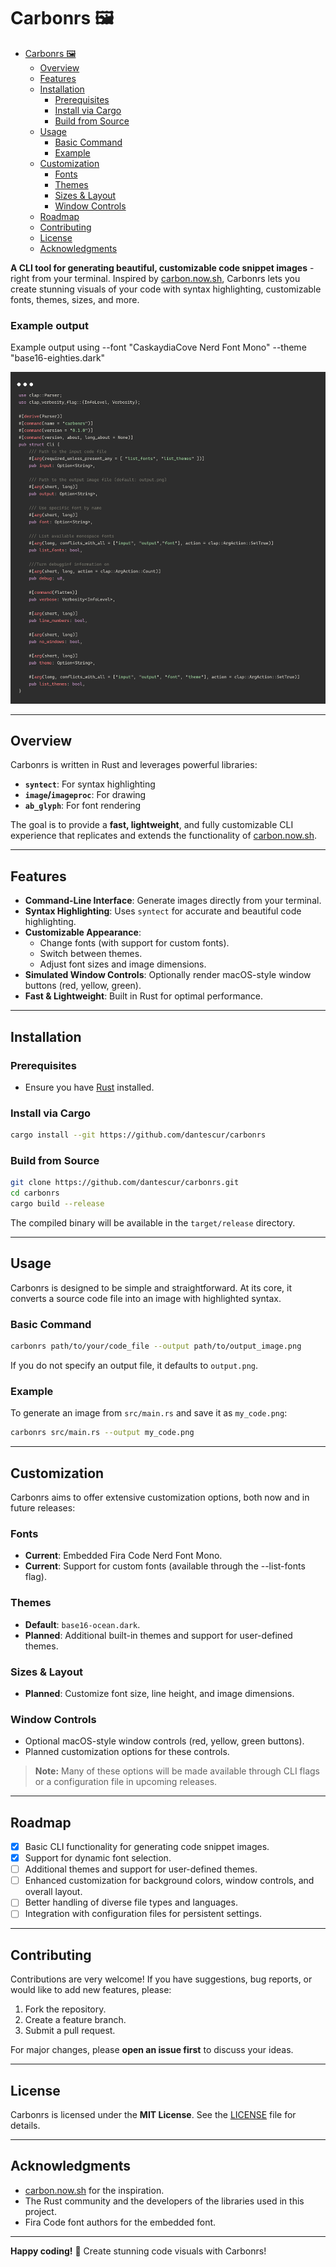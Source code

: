 # Carbonrs 🖼️

<!--toc:start-->

- [Carbonrs 🖼️](#carbonrs-🖼️)
  - [Overview](#overview)
  - [Features](#features)
  - [Installation](#installation)
    - [Prerequisites](#prerequisites)
    - [Install via Cargo](#install-via-cargo)
    - [Build from Source](#build-from-source)
  - [Usage](#usage)
    - [Basic Command](#basic-command)
    - [Example](#example)
  - [Customization](#customization)
    - [Fonts](#fonts)
    - [Themes](#themes)
    - [Sizes & Layout](#sizes-layout)
    - [Window Controls](#window-controls)
  - [Roadmap](#roadmap)
  - [Contributing](#contributing)
  - [License](#license)
  - [Acknowledgments](#acknowledgments)
  <!--toc:end-->

**A CLI tool for generating beautiful, customizable code snippet images** - right from your terminal. Inspired by [carbon.now.sh](https://carbon.now.sh), Carbonrs lets you create stunning visuals of your code with syntax highlighting, customizable fonts, themes, sizes, and more.

### Example output

Example output using --font "CaskaydiaCove Nerd Font Mono" --theme "base16-eighties.dark"

![example image output](./output.png)

---

## Overview

Carbonrs is written in Rust and leverages powerful libraries:

- **`syntect`**: For syntax highlighting
- **`image`/`imageproc`**: For drawing
- **`ab_glyph`**: For font rendering

The goal is to provide a **fast, lightweight**, and fully customizable CLI experience that replicates and extends the functionality of [carbon.now.sh](https://carbon.now.sh).

---

## Features

- **Command-Line Interface**: Generate images directly from your terminal.
- **Syntax Highlighting**: Uses `syntect` for accurate and beautiful code highlighting.
- **Customizable Appearance**:
  - Change fonts (with support for custom fonts).
  - Switch between themes.
  - Adjust font sizes and image dimensions.
- **Simulated Window Controls**: Optionally render macOS-style window buttons (red, yellow, green).
- **Fast & Lightweight**: Built in Rust for optimal performance.

---

## Installation

### Prerequisites

- Ensure you have [Rust](https://rustup.rs) installed.

### Install via Cargo

```bash
cargo install --git https://github.com/dantescur/carbonrs
```

### Build from Source

```bash
git clone https://github.com/dantescur/carbonrs.git
cd carbonrs
cargo build --release
```

The compiled binary will be available in the `target/release` directory.

---

## Usage

Carbonrs is designed to be simple and straightforward. At its core, it converts a source code file into an image with highlighted syntax.

### Basic Command

```bash
carbonrs path/to/your/code_file --output path/to/output_image.png
```

If you do not specify an output file, it defaults to `output.png`.

### Example

To generate an image from `src/main.rs` and save it as `my_code.png`:

```bash
carbonrs src/main.rs --output my_code.png
```

---

## Customization

Carbonrs aims to offer extensive customization options, both now and in future releases:

### Fonts

- **Current**: Embedded Fira Code Nerd Font Mono.
- **Current**: Support for custom fonts (available through the --list-fonts flag).

### Themes

- **Default**: `base16-ocean.dark`.
- **Planned**: Additional built-in themes and support for user-defined themes.

### Sizes & Layout

- **Planned**: Customize font size, line height, and image dimensions.

### Window Controls

- Optional macOS-style window controls (red, yellow, green buttons).
- Planned customization options for these controls.

> **Note:** Many of these options will be made available through CLI flags or a configuration file in upcoming releases.

---

## Roadmap

- [x] Basic CLI functionality for generating code snippet images.
- [x] Support for dynamic font selection.
- [ ] Additional themes and support for user-defined themes.
- [ ] Enhanced customization for background colors, window controls, and overall layout.
- [ ] Better handling of diverse file types and languages.
- [ ] Integration with configuration files for persistent settings.

---

## Contributing

Contributions are very welcome! If you have suggestions, bug reports, or would like to add new features, please:

1. Fork the repository.
2. Create a feature branch.
3. Submit a pull request.

For major changes, please **open an issue first** to discuss your ideas.

---

## License

Carbonrs is licensed under the **MIT License**. See the [LICENSE](LICENSE) file for details.

---

## Acknowledgments

- [carbon.now.sh](https://carbon.now.sh) for the inspiration.
- The Rust community and the developers of the libraries used in this project.
- Fira Code font authors for the embedded font.

---

**Happy coding!** 🦀 Create stunning code visuals with Carbonrs!

